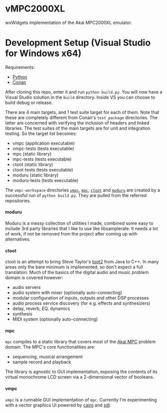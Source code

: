 # vMPC2000XL
wxWidgets implementation of the Akai MPC2000XL emulator.

# Development Setup (Visual Studio for Windows x64)
Requirements:
* [Python](https://www.python.org/downloads/)
* [Conan](https://docs.conan.io/en/latest/installation.html)

After cloning this repo, enter it and run `python build.py`. You will now have a Visual Studio solution in the `build` directory. Inside VS you can choose to build debug or release.

There are 4 main targets, and 1 test suite target for each of them. Note that these are completely different from Conan's `test_package` directories. The latter are concerned with verifying the inclusion of headers and linked libraries. The test suites of the main targets are for unit and integration testing. So the target list becomes:
* vmpc (application executable) 
* vmpc-tests (tests executable)
* mpc (static library)
* mpc-tests (tests executable)
* ctoot (static library)
* ctoot-tests (tests executable)
* moduru (static library)
* moduru-tests (tests executable)

The `vmpc-workspace` directories [`vmpc`](https://github.com/izzyreal/vmpc), [`mpc`](https://github.com/izzyreal/mpc), [`ctoot`](https://github.com/izzyreal/ctoot) and [`moduru`](https://github.com/izzyreal/moduru) are created by a successful run of `python build.py`. They are pulled from the referred repositories.

#### moduru

Moduru is a messy collection of utilities I made, combined some easy to include 3rd party libraries that I like to use like libsamplerate. It needs a lot of work, if not be removed from the project after coming up with alternatives.

#### ctoot

ctoot is an attempt to bring Steve Taylor's [toot2](https://github.com/toot/toot2) from Java to C++. In many areas only the bare minimum is implemented, so don't expect a full translation. Much of the basics of the digital audio and music problem domain is covered however:

* audio servers
* audio system with mixer (optionally auto-connecting)
* modular configuration of inputs, outputs and other DSP processes
* audio process service discovery (for e.g. effects and synthesizers)
* delay, reverb, EQ, dynamics
* synthesis
* MIDI system (optionally auto-connecting)

#### mpc

`mpc` compiles to a static library that covers most of the [Akai MPC](https://en.wikipedia.org/wiki/Akai_MPC) problem domain. The MPC's core functionalities are:

* sequencing, musical arrangement
* sample record and playback

The library is agnostic to GUI implementation, exposing the contents of its virtual monochrome LCD screen via a 2-dimensional vector of booleans.

#### vmpc

`vmpc` is a runnable GUI implementation of `mpc`. Currently I'm experimenting with a vector graphics UI powered by [cairo](https://www.cairographics.org/) and [sdl](https://www.libsdl.org/).
